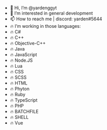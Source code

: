 - 👋 Hi, I’m @yardenggyt
- 👀 I’m interested in general development
- 📫 How to reach me | discord: yarden#5644
- 🔥 I’m working in those languages:
- 🔥 C# 
- 🔥 C++
- 🔥 Objective-C++
- 🔥 Java 
- 🔥 JavaScript
- 🔥 Node.JS
- 🔥 Lua
- 🔥 CSS 
- 🔥 SCSS
- 🔥 HTML
- 🔥 Phyton
- 🔥 Ruby
- 🔥 TypeScript
- 🔥 PHP
- 🔥 BATCHFILE
- 🔥 SHELL
- 🔥 Vue

